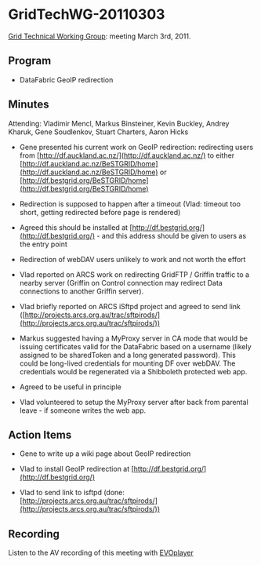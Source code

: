 # GridTechWG-20110303

[Grid Technical Working Group](grid-technical-working-group.md): meeting March 3rd, 2011.

## Program

- DataFabric GeoIP redirection

## Minutes

Attending: Vladimir Mencl, Markus Binsteiner, Kevin Buckley, Andrey Kharuk, Gene Soudlenkov, Stuart Charters, Aaron Hicks

- Gene presented his current work on GeoIP redirection: redirecting users from [http://df.auckland.ac.nz/](http://df.auckland.ac.nz/) to either [http://df.auckland.ac.nz/BeSTGRID/home](http://df.auckland.ac.nz/BeSTGRID/home) or [http://df.bestgrid.org/BeSTGRID/home](http://df.bestgrid.org/BeSTGRID/home)
	
- Redirection is supposed to happen after a timeout (Vlad: timeout too short, getting redirected before page is rendered)
- Agreed this should be installed at [http://df.bestgrid.org/](http://df.bestgrid.org/) - and this address should be given to users as the entry point

- Redirection of webDAV users unlikely to work and not worth the effort

- Vlad reported on ARCS work on redirecting GridFTP / Griffin traffic to a nearby server (Griffin on Control connection may redirect Data connections to another Griffin server).

- Vlad briefly reported on ARCS iSftpd project and agreed to send link ([http://projects.arcs.org.au/trac/sftpirods/](http://projects.arcs.org.au/trac/sftpirods/))

- Markus suggested having a MyProxy server in CA mode that would be issuing certificates valid for the DataFabric based on a username (likely assigned to be sharedToken and a long generated password).  This could be long-lived credentials for mounting DF over webDAV.  The credentials would be regenerated via a Shibboleth protected web app.
	
- Agreed to be useful in principle
- Vlad volunteered to setup the MyProxy server after back from parental leave - if someone writes the web app.

## Action Items

- Gene to write up a wiki page about GeoIP redirection
	
- Vlad to install GeoIP redirection at [http://df.bestgrid.org/](http://df.bestgrid.org/)

- Vlad to send link to isftpd (done: [http://projects.arcs.org.au/trac/sftpirods/](http://projects.arcs.org.au/trac/sftpirods/))

## Recording

Listen to the AV recording of this meeting with [EVOplayer](http://evo.vrvs.org/evoPlayer/prod/EVOPlayer.jnlp?fileToPlay=http://media.bestgrid.org/TWG-2011-03-03.evx)
